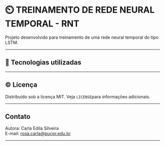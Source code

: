 # ⏲️ TREINAMENTO DE REDE NEURAL TEMPORAL - RNT  

Projeto desenvolvido para treinamento de uma rede neural temporal do tipo LSTM.   

---  
## 🧰 Tecnologias utilizadas  


---  

## ©️ Licença    
Distribuído sob a licença MIT. Veja `LICENSE`para informações adicionais.   

---  

## Contato  
Autora: Carla Edila Silveira  
E-mail: rosa.carla@pucpr.edu.br  

---  
